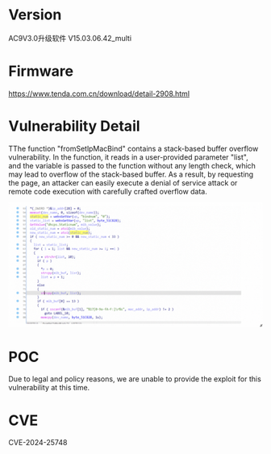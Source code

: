 # Version

AC9V3.0升级软件 V15.03.06.42\_multi

# Firmware

https://www.tenda.com.cn/download/detail-2908.html

# Vulnerability Detail

TThe function "fromSetlpMacBind" contains a stack-based buffer overflow vulnerability. In the function, it reads in a user-provided parameter "list", and the variable is passed to the function without any length check, which may lead to overflow of the stack-based buffer. As a result, by requesting the page, an attacker can easily execute a denial of service attack or remote code execution with carefully crafted overflow data.

![image.png](assets/image4.png)

# POC

Due to legal and policy reasons, we are unable to provide the exploit for this vulnerability at this time.

# CVE

CVE-2024-25748
